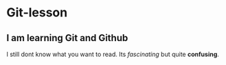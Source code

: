 # Git-lesson
## I am learning Git and Github
I still dont know what you want to read.
Its *fascinating* but quite **confusing**.